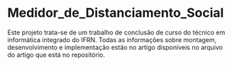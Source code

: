 # Medidor_de_Distanciamento_Social
Este projeto trata-se de um trabalho de conclusão de curso do técnico em informática integrado do IFRN.
Todas as informações sobre montagem, desenvolvimento e implementação estão no artigo disponíveis no arquivo do artigo que está no repositório.
